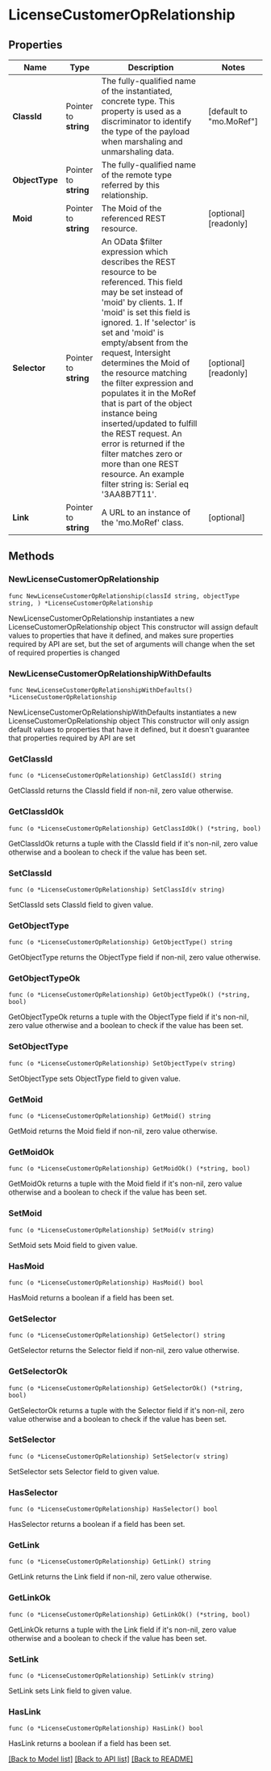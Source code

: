 # LicenseCustomerOpRelationship

## Properties

Name | Type | Description | Notes
------------ | ------------- | ------------- | -------------
**ClassId** | Pointer to **string** | The fully-qualified name of the instantiated, concrete type. This property is used as a discriminator to identify the type of the payload when marshaling and unmarshaling data. | [default to "mo.MoRef"]
**ObjectType** | Pointer to **string** | The fully-qualified name of the remote type referred by this relationship. | 
**Moid** | Pointer to **string** | The Moid of the referenced REST resource. | [optional] [readonly] 
**Selector** | Pointer to **string** | An OData $filter expression which describes the REST resource to be referenced. This field may be set instead of &#39;moid&#39; by clients. 1. If &#39;moid&#39; is set this field is ignored. 1. If &#39;selector&#39; is set and &#39;moid&#39; is empty/absent from the request, Intersight determines the Moid of the resource matching the filter expression and populates it in the MoRef that is part of the object instance being inserted/updated to fulfill the REST request. An error is returned if the filter matches zero or more than one REST resource. An example filter string is: Serial eq &#39;3AA8B7T11&#39;. | [optional] [readonly] 
**Link** | Pointer to **string** | A URL to an instance of the &#39;mo.MoRef&#39; class. | [optional] 

## Methods

### NewLicenseCustomerOpRelationship

`func NewLicenseCustomerOpRelationship(classId string, objectType string, ) *LicenseCustomerOpRelationship`

NewLicenseCustomerOpRelationship instantiates a new LicenseCustomerOpRelationship object
This constructor will assign default values to properties that have it defined,
and makes sure properties required by API are set, but the set of arguments
will change when the set of required properties is changed

### NewLicenseCustomerOpRelationshipWithDefaults

`func NewLicenseCustomerOpRelationshipWithDefaults() *LicenseCustomerOpRelationship`

NewLicenseCustomerOpRelationshipWithDefaults instantiates a new LicenseCustomerOpRelationship object
This constructor will only assign default values to properties that have it defined,
but it doesn't guarantee that properties required by API are set

### GetClassId

`func (o *LicenseCustomerOpRelationship) GetClassId() string`

GetClassId returns the ClassId field if non-nil, zero value otherwise.

### GetClassIdOk

`func (o *LicenseCustomerOpRelationship) GetClassIdOk() (*string, bool)`

GetClassIdOk returns a tuple with the ClassId field if it's non-nil, zero value otherwise
and a boolean to check if the value has been set.

### SetClassId

`func (o *LicenseCustomerOpRelationship) SetClassId(v string)`

SetClassId sets ClassId field to given value.


### GetObjectType

`func (o *LicenseCustomerOpRelationship) GetObjectType() string`

GetObjectType returns the ObjectType field if non-nil, zero value otherwise.

### GetObjectTypeOk

`func (o *LicenseCustomerOpRelationship) GetObjectTypeOk() (*string, bool)`

GetObjectTypeOk returns a tuple with the ObjectType field if it's non-nil, zero value otherwise
and a boolean to check if the value has been set.

### SetObjectType

`func (o *LicenseCustomerOpRelationship) SetObjectType(v string)`

SetObjectType sets ObjectType field to given value.


### GetMoid

`func (o *LicenseCustomerOpRelationship) GetMoid() string`

GetMoid returns the Moid field if non-nil, zero value otherwise.

### GetMoidOk

`func (o *LicenseCustomerOpRelationship) GetMoidOk() (*string, bool)`

GetMoidOk returns a tuple with the Moid field if it's non-nil, zero value otherwise
and a boolean to check if the value has been set.

### SetMoid

`func (o *LicenseCustomerOpRelationship) SetMoid(v string)`

SetMoid sets Moid field to given value.

### HasMoid

`func (o *LicenseCustomerOpRelationship) HasMoid() bool`

HasMoid returns a boolean if a field has been set.

### GetSelector

`func (o *LicenseCustomerOpRelationship) GetSelector() string`

GetSelector returns the Selector field if non-nil, zero value otherwise.

### GetSelectorOk

`func (o *LicenseCustomerOpRelationship) GetSelectorOk() (*string, bool)`

GetSelectorOk returns a tuple with the Selector field if it's non-nil, zero value otherwise
and a boolean to check if the value has been set.

### SetSelector

`func (o *LicenseCustomerOpRelationship) SetSelector(v string)`

SetSelector sets Selector field to given value.

### HasSelector

`func (o *LicenseCustomerOpRelationship) HasSelector() bool`

HasSelector returns a boolean if a field has been set.

### GetLink

`func (o *LicenseCustomerOpRelationship) GetLink() string`

GetLink returns the Link field if non-nil, zero value otherwise.

### GetLinkOk

`func (o *LicenseCustomerOpRelationship) GetLinkOk() (*string, bool)`

GetLinkOk returns a tuple with the Link field if it's non-nil, zero value otherwise
and a boolean to check if the value has been set.

### SetLink

`func (o *LicenseCustomerOpRelationship) SetLink(v string)`

SetLink sets Link field to given value.

### HasLink

`func (o *LicenseCustomerOpRelationship) HasLink() bool`

HasLink returns a boolean if a field has been set.


[[Back to Model list]](../README.md#documentation-for-models) [[Back to API list]](../README.md#documentation-for-api-endpoints) [[Back to README]](../README.md)


